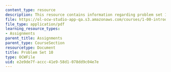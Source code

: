 ```yaml
---
content_type: resource
description: This resource contains information regarding problem set 10.
file: https://ol-ocw-studio-app-qa.s3.amazonaws.com/courses/1-00-introduction-to-computers-and-engineering-problem-solving-spring-2012/e2e9de7faccc41e958d1078dd9c04e7e_MIT1_00S12_PS_10.pdf
file_type: application/pdf
learning_resource_types:
- Assignments
parent_title: Assignments
parent_type: CourseSection
resourcetype: Document
title: Problem Set 10
type: OCWFile
uid: e2e9de7f-accc-41e9-58d1-078dd9c04e7e
---
```

